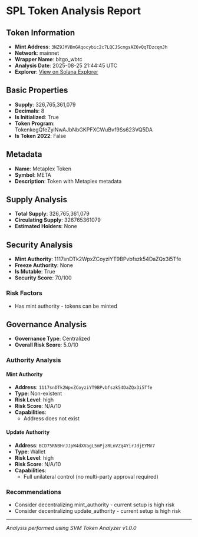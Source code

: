 # SPL Token Analysis Report

## Token Information
- **Mint Address**: `3NZ9JMVBmGAqocybic2c7LQCJScmgsAZ6vQqTDzcqmJh`
- **Network**: mainnet
- **Wrapper Name**: bitgo_wbtc
- **Analysis Date**: 2025-08-25 21:44:45 UTC
- **Explorer**: [View on Solana Explorer](https://explorer.solana.com/address/3NZ9JMVBmGAqocybic2c7LQCJScmgsAZ6vQqTDzcqmJh)

## Basic Properties
- **Supply**: 326,765,361,079
- **Decimals**: 8
- **Is Initialized**: True
- **Token Program**: TokenkegQfeZyiNwAJbNbGKPFXCWuBvf9Ss623VQ5DA
- **Is Token 2022**: False

## Metadata
- **Name**: Metaplex Token
- **Symbol**: META
- **Description**: Token with Metaplex metadata

## Supply Analysis
- **Total Supply**: 326,765,361,079
- **Circulating Supply**: 326765361079
- **Estimated Holders**: None

## Security Analysis
- **Mint Authority**: 1117snDTk2WpxZCoyziYT9BPvbfszk54DaZQx3i5Tfe
- **Freeze Authority**: None
- **Is Mutable**: True
- **Security Score**: 70/100

### Risk Factors
- Has mint authority - tokens can be minted

## Governance Analysis
- **Governance Type**: Centralized
- **Overall Risk Score**: 5.0/10

### Authority Analysis

#### Mint Authority
- **Address**: `1117snDTk2WpxZCoyziYT9BPvbfszk54DaZQx3i5Tfe`
- **Type**: Non-existent
- **Risk Level**: high
- **Risk Score**: N/A/10
- **Capabilities**:
  - Address does not exist

#### Update Authority
- **Address**: `BCD75RNBHrJJpW4dXVagL5mPjzRLnVZq4YirJdjEYMV7`
- **Type**: Wallet
- **Risk Level**: high
- **Risk Score**: N/A/10
- **Capabilities**:
  - Full unilateral control (no multi-party approval required)

### Recommendations
- Consider decentralizing mint_authority - current setup is high risk
- Consider decentralizing update_authority - current setup is high risk

---
*Analysis performed using SVM Token Analyzer v1.0.0*

